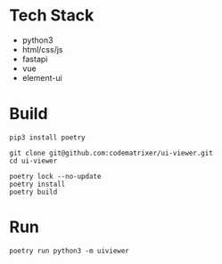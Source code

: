 
# Tech Stack

- python3
- html/css/js
- fastapi
- vue
- element-ui


# Build
```
pip3 install poetry

git clone git@github.com:codematrixer/ui-viewer.git
cd ui-viewer

poetry lock --no-update
poetry install
poetry build
```

# Run
```
poetry run python3 -m uiviewer
```